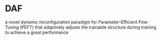 # DAF
a novel dynamic reconfiguration paradigm for Parameter-Efficient Fine-Tuning (PEFT) that adaptively adjusts the trainable structure during training to achieve a great performance
